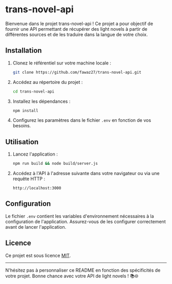 # trans-novel-api

Bienvenue dans le projet trans-novel-api ! Ce projet a pour objectif de fournir une API permettant de récupérer des light novels à partir de différentes sources et de les traduire dans la langue de votre choix.

## Installation

1. Clonez le référentiel sur votre machine locale :

   ```bash
   git clone https://github.com/fawaz27/trans-novel-api.git
   ```

2. Accédez au répertoire du projet :

   ```bash
   cd trans-novel-api
   ```

3. Installez les dépendances :

   ```bash
   npm install
   ```

4. Configurez les paramètres dans le fichier `.env` en fonction de vos besoins.

## Utilisation

1. Lancez l'application :

   ```bash
   npm run build && node build/server.js
   ```

2. Accédez à l'API à l'adresse suivante dans votre navigateur ou via une requête HTTP :

   ```http
   http://localhost:3000
   ```

## Configuration

Le fichier `.env` contient les variables d'environnement nécessaires à la configuration de l'application. Assurez-vous de les configurer correctement avant de lancer l'application.

## Licence

Ce projet est sous licence [MIT](LICENSE).

---

N'hésitez pas à personnaliser ce README en fonction des spécificités de votre projet. Bonne chance avec votre API de light novels ! 📚🌐
